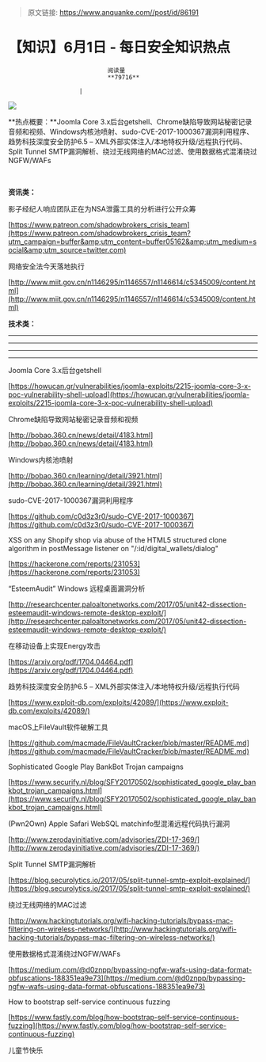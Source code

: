 > 原文链接: https://www.anquanke.com//post/id/86191 


# 【知识】6月1日 - 每日安全知识热点


                                阅读量   
                                **79716**
                            
                        |
                        
                                                                                    



[![](https://p1.ssl.qhimg.com/t01850effc6f9d6016b.png)](https://p1.ssl.qhimg.com/t01850effc6f9d6016b.png)

**热点概要：**Joomla Core 3.x后台getshell、Chrome缺陷导致网站秘密记录音频和视频、Windows内核池喷射、sudo-CVE-2017-1000367漏洞利用程序、趋势科技深度安全防护6.5 – XML外部实体注入/本地特权升级/远程执行代码、Split Tunnel SMTP漏洞解析、绕过无线网络的MAC过滤、使用数据格式混淆绕过NGFW/WAFs **<br>**

**<br>**

**资讯类：**<br>























影子经纪人响应团队正在为NSA泄露工具的分析进行公开众筹

[https://www.patreon.com/shadowbrokers_crisis_team](https://www.patreon.com/shadowbrokers_crisis_team?utm_campaign=buffer&amp;utm_content=buffer05162&amp;utm_medium=social&amp;utm_source=twitter.com)



网络安全法今天落地执行

[http://www.miit.gov.cn/n1146295/n1146557/n1146614/c5345009/content.html](http://www.miit.gov.cn/n1146295/n1146557/n1146614/c5345009/content.html)



**技术类：**

****

****

****





****































































































[](http://motherboard.vice.com/read/the-worst-hacks-of-2016)











[](https://feicong.github.io/tags/macOS%E8%BD%AF%E4%BB%B6%E5%AE%89%E5%85%A8/)



[](https://github.com/GradiusX/HEVD-Python-Solutions/blob/master/Win10%20x64%20v1511/HEVD_arbitraryoverwrite.py)













































































































Joomla Core 3.x后台getshell

[https://howucan.gr/vulnerabilities/joomla-exploits/2215-joomla-core-3-x-poc-vulnerability-shell-upload](https://howucan.gr/vulnerabilities/joomla-exploits/2215-joomla-core-3-x-poc-vulnerability-shell-upload)



Chrome缺陷导致网站秘密记录音频和视频

[http://bobao.360.cn/news/detail/4183.html](http://bobao.360.cn/news/detail/4183.html)



Windows内核池喷射

[http://bobao.360.cn/learning/detail/3921.html](http://bobao.360.cn/learning/detail/3921.html)



sudo-CVE-2017-1000367漏洞利用程序

[https://github.com/c0d3z3r0/sudo-CVE-2017-1000367](https://github.com/c0d3z3r0/sudo-CVE-2017-1000367)



XSS on any Shopify shop via abuse of the HTML5 structured clone algorithm in postMessage listener on "/:id/digital_wallets/dialog"

[https://hackerone.com/reports/231053](https://hackerone.com/reports/231053)



“EsteemAudit” Windows 远程桌面漏洞分析

[http://researchcenter.paloaltonetworks.com/2017/05/unit42-dissection-esteemaudit-windows-remote-desktop-exploit/](http://researchcenter.paloaltonetworks.com/2017/05/unit42-dissection-esteemaudit-windows-remote-desktop-exploit/)



在移动设备上实现Energy攻击

[https://arxiv.org/pdf/1704.04464.pdf](https://arxiv.org/pdf/1704.04464.pdf)



趋势科技深度安全防护6.5 – XML外部实体注入/本地特权升级/远程执行代码

[https://www.exploit-db.com/exploits/42089/](https://www.exploit-db.com/exploits/42089/)



macOS上FileVault软件破解工具 

[https://github.com/macmade/FileVaultCracker/blob/master/README.md](https://github.com/macmade/FileVaultCracker/blob/master/README.md)



Sophisticated Google Play BankBot Trojan campaigns

[https://www.securify.nl/blog/SFY20170502/sophisticated_google_play_bankbot_trojan_campaigns.html](https://www.securify.nl/blog/SFY20170502/sophisticated_google_play_bankbot_trojan_campaigns.html)



(Pwn2Own) Apple Safari WebSQL matchinfo型混淆远程代码执行漏洞

[http://www.zerodayinitiative.com/advisories/ZDI-17-369/](http://www.zerodayinitiative.com/advisories/ZDI-17-369/)



Split Tunnel SMTP漏洞解析

[https://blog.securolytics.io/2017/05/split-tunnel-smtp-exploit-explained/](https://blog.securolytics.io/2017/05/split-tunnel-smtp-exploit-explained/)



绕过无线网络的MAC过滤

[http://www.hackingtutorials.org/wifi-hacking-tutorials/bypass-mac-filtering-on-wireless-networks/](http://www.hackingtutorials.org/wifi-hacking-tutorials/bypass-mac-filtering-on-wireless-networks/)



使用数据格式混淆绕过NGFW/WAFs 

[https://medium.com/@d0znpp/bypassing-ngfw-wafs-using-data-format-obfuscations-188351ea9e73](https://medium.com/@d0znpp/bypassing-ngfw-wafs-using-data-format-obfuscations-188351ea9e73)



How to bootstrap self-service continuous fuzzing

[https://www.fastly.com/blog/how-bootstrap-self-service-continuous-fuzzing](https://www.fastly.com/blog/how-bootstrap-self-service-continuous-fuzzing)



儿童节快乐




